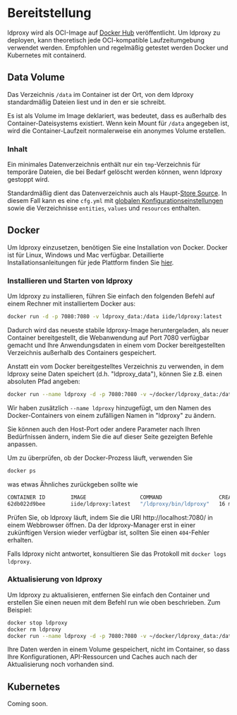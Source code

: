 # Bereitstellung

ldproxy wird als OCI-Image auf [Docker Hub](https://hub.docker.com/r/iide/ldproxy/) veröffentlicht. Um ldproxy zu deployen, kann theoretisch jede OCI-kompatible Laufzeitumgebung verwendet werden. Empfohlen und regelmäßig getestet werden Docker und Kubernetes mit containerd.

## Data Volume

Das Verzeichnis `/data` im Container ist der Ort, von dem ldproxy standardmäßig Dateien liest und in den er sie schreibt.

Es ist als Volume im Image deklariert, was bedeutet, dass es außerhalb des Container-Dateisystems existiert. Wenn kein Mount für `/data` angegeben ist, wird die Container-Laufzeit normalerweise ein anonymes Volume erstellen.

### Inhalt

Ein minimales Datenverzeichnis enthält nur ein `tmp`-Verzeichnis für temporäre Dateien, die bei Bedarf gelöscht werden können, wenn ldproxy gestoppt wird.

Standardmäßig dient das Datenverzeichnis auch als Haupt-[Store Source](20-configuration/10-store-new.md). In diesem Fall kann es eine `cfg.yml` mit [globalen Konfigurationseinstellungen](20-configuration/README.md) sowie die Verzeichnisse `entities`, `values` und `resources` enthalten.

## Docker

Um ldproxy einzusetzen, benötigen Sie eine Installation von Docker. Docker ist für Linux, Windows und Mac verfügbar. Detaillierte Installationsanleitungen für jede Plattform finden Sie [hier](https://docs.docker.com/).

### Installieren und Starten von ldproxy

Um ldproxy zu installieren, führen Sie einfach den folgenden Befehl auf einem Rechner mit installiertem Docker aus:

```bash
docker run -d -p 7080:7080 -v ldproxy_data:/data iide/ldproxy:latest
```

Dadurch wird das neueste stabile ldproxy-Image heruntergeladen, als neuer Container bereitgestellt, die Webanwendung auf Port 7080 verfügbar gemacht und Ihre Anwendungsdaten in einem vom Docker bereitgestellten Verzeichnis außerhalb des Containers gespeichert.

Anstatt ein vom Docker bereitgestelltes Verzeichnis zu verwenden, in dem ldproxy seine Daten speichert (d.h. "ldproxy_data"), können Sie z.B. einen absoluten Pfad angeben:

```bash
docker run --name ldproxy -d -p 7080:7080 -v ~/docker/ldproxy_data:/data iide/ldproxy:latest
```

Wir haben zusätzlich `--name ldproxy` hinzugefügt, um den Namen des Docker-Containers von einem zufälligen Namen in "ldproxy" zu ändern.

Sie können auch den Host-Port oder andere Parameter nach Ihren Bedürfnissen ändern, indem Sie die auf dieser Seite gezeigten Befehle anpassen.

Um zu überprüfen, ob der Docker-Prozess läuft, verwenden Sie

```bash
docker ps
```

was etwas Ähnliches zurückgeben sollte wie

```bash
CONTAINER ID        IMAGE                 COMMAND                  CREATED             STATUS              PORTS                    NAMES
62db022d9bee        iide/ldproxy:latest   "/ldproxy/bin/ldproxy"   16 minutes ago      Up 16 minutes       0.0.0.0:7080->7080/tcp   ldproxy
```

Prüfen Sie, ob ldproxy läuft, indem Sie die URI http://localhost:7080/ in einem Webbrowser öffnen. Da der ldproxy-Manager erst in einer zukünftigen Version wieder verfügbar ist, sollten Sie einen `404`-Fehler erhalten.

Falls ldproxy nicht antwortet, konsultieren Sie das Protokoll mit `docker logs ldproxy`.

### Aktualisierung von ldproxy

Um ldproxy zu aktualisieren, entfernen Sie einfach den Container und erstellen Sie einen neuen mit dem Befehl run wie oben beschrieben. Zum Beispiel:

```bash
docker stop ldproxy
docker rm ldproxy
docker run --name ldproxy -d -p 7080:7080 -v ~/docker/ldproxy_data:/data iide/ldproxy:latest
```

Ihre Daten werden in einem Volume gespeichert, nicht im Container, so dass Ihre Konfigurationen, API-Ressourcen und Caches auch nach der Aktualisierung noch vorhanden sind.

## Kubernetes

Coming soon.
